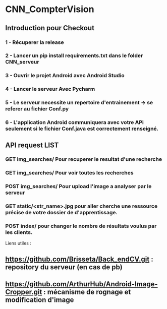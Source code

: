 # CNN_CompterVision

## Introduction pour Checkout

### 1 - Récuperer la release 
### 2 - Lancer un pip install requirements.txt dans le folder CNN_serveur
### 3 - Ouvrir le projet Android avec Android Studio
### 4 - Lancer le serveur Avec Pycharm
### 5 - Le serveur necessite un repertoire d'entrainement -> se referer au fichier Conf.py
### 6 - L'application Android communiquera avec votre APi seulement si le fichier Conf.java est correctement renseigné.

## API request LIST

### GET img_searches/<pk> Pour recuperer le resultat d'une recherche
### GET img_searches/ Pour voir toutes les recherches
### POST img_searches/ Pour upload l'image a analyser par le serveur
### GET static/<str_name>.jpg pour aller cherche une ressource précise de votre dossier de d'apprentissage.
### POST index/<int> pour changer le nombre de résultats voulus par les clients.
  
  
 Liens utiles : 
 ## https://github.com/Brisseta/Back_endCV.git : repository du serveur (en cas de pb)
  ## https://github.com/ArthurHub/Android-Image-Cropper.git : mécanisme de rognage et modification d'image
